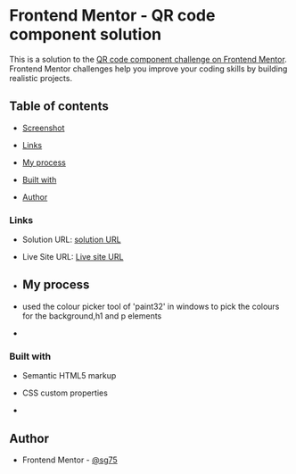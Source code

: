 # Frontend Mentor - QR code component solution

This is a solution to the [QR code component challenge on Frontend Mentor](https://www.frontendmentor.io/challenges/qr-code-component-iux_sIO_H). Frontend Mentor challenges help you improve your coding skills by building realistic projects.

## Table of contents

- [Screenshot](./screenshot.png)

- [Links](#links)

- [My process](#my-process)

- [Built with](#built-with)

- [Author](#author)

### Links

- Solution URL: [solution URL](https://github.com/SG75/FrontendMentor/tree/main/QR_code_component)

- Live Site URL: [Live site URL](https://frontend-mentor-rho-eight.vercel.app/)

- ## My process
- used the colour picker tool of 'paint32' in windows to pick the colours for the background,h1 and p elements
-

### Built with

- Semantic HTML5 markup

- CSS custom properties
-

## Author

- Frontend Mentor - [@sg75](https://www.frontendmentor.io/profile/SG75)
